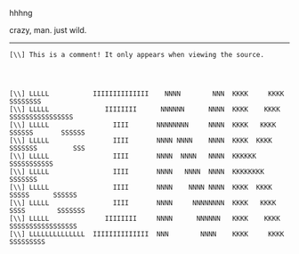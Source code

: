 hhhng

crazy, man. just wild.

----

    [\\] This is a comment! It only appears when viewing the source.




    [\\] LLLLL           IIIIIIIIIIIIII    NNNN        NNN  KKKK     KKKK          SSSSSSSS
    [\\] LLLLL              IIIIIIII      NNNNNN      NNNN  KKKK    KKKK      SSSSSSSSSSSSSSSS
    [\\] LLLLL                IIII       NNNNNNNN     NNNN  KKKK   KKKK    SSSSSS       SSSSSS
    [\\] LLLLL                IIII       NNNN NNNN    NNNN  KKKK  KKKK     SSSSSSS         SSS
    [\\] LLLLL                IIII       NNNN  NNNN   NNNN  KKKKKK            SSSSSSSSSSS
    [\\] LLLLL                IIII       NNNN   NNNN  NNNN  KKKKKKKK                 SSSSSSS
    [\\] LLLLL                IIII       NNNN    NNNN NNNN  KKKK  KKKK      SSSSS      SSSSSS
    [\\] LLLLL                IIII       NNNN     NNNNNNNN  KKKK   KKKK    SSSS        SSSSSSS
    [\\] LLLLL              IIIIIIII     NNNN      NNNNNN   KKKK    KKKK    SSSSSSSSSSSSSSSSS
    [\\] LLLLLLLLLLLLLL  IIIIIIIIIIIIII  NNN        NNNN    KKKK     KKKK      SSSSSSSSS

  [eggs are ample in this egg-sample example.]: <http://>
